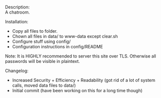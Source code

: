 Description:  
A chatroom.  
  
Installation:  
* Copy all files to folder.
* Chown all files in data/ to www-data except clear.sh
* Configure stuff using config/
* Configuration instructions in config/README
  
Note: It is HIGHLY recommended to server this site over TLS. Otherwise all passwords will be visible in plaintext.  
  
Changelog:  
* Increased Security + Efficiency + Readability (got rid of a lot of system calls, moved data files to data/)
* Initial commit (have been working on this for a long time though)
